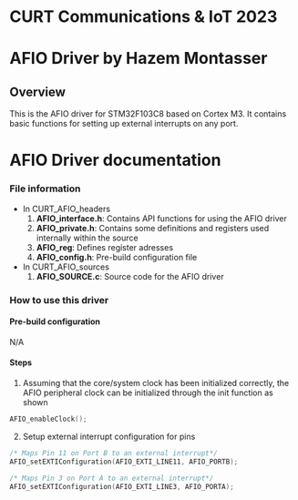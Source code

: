 # CURT Communications & IoT 2023 
# AFIO Driver by Hazem Montasser
## Overview

This is the AFIO driver for STM32F103C8 based on Cortex M3. It contains basic functions for setting up external interrupts on any port.

# AFIO Driver documentation

### File information
- In CURT_AFIO_headers
	1. **AFIO_interface.h**: Contains API functions for using the AFIO driver
	2. **AFIO_private.h**: Contains some definitions and registers used internally within the source
	3. **AFIO_reg**: Defines register adresses
	4. **AFIO_config.h**: Pre-build configuration file
- In CURT_AFIO_sources
	1. **AFIO_SOURCE.c**: Source code for the AFIO driver

### How to use this driver

#### Pre-build configuration

N/A

#### Steps

1. Assuming that the core/system clock has been initialized correctly, the AFIO peripheral clock can be initialized through the init function as shown

```c
AFIO_enableClock();
```

2. Setup external interrupt configuration for pins 
```c
/* Maps Pin 11 on Port B to an external interrupt*/
AFIO_setEXTIConfiguration(AFIO_EXTI_LINE11, AFIO_PORTB); 

/* Maps Pin 3 on Port A to an external interrupt*/
AFIO_setEXTIConfiguration(AFIO_EXTI_LINE3, AFIO_PORTA); 

```
